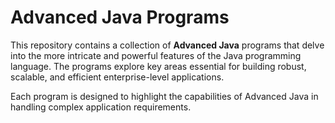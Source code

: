 # Advanced Java Programs

This repository contains a collection of **Advanced Java** programs that delve into the more intricate and powerful features of the Java programming language. The programs explore key areas essential for building robust, scalable, and efficient enterprise-level applications.

Each program is designed to highlight the capabilities of Advanced Java in handling complex application requirements.
